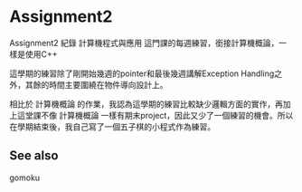# Assignment2
Assignment2 紀錄 計算機程式與應用 這門課的每週練習，銜接計算機概論，一樣是使用C++

這學期的練習除了剛開始幾週的pointer和最後幾週講解Exception Handling之外，其餘的時間主要圍繞在物件導向設計上。

相比於 計算機概論 的作業，我認為這學期的練習比較缺少邏輯方面的實作，再加上這堂課不像 計算機概論 一樣有期末project，因此又少了一個練習的機會。所以在學期結束後，我自己寫了一個五子棋的小程式作為練習。

## See also
gomoku

